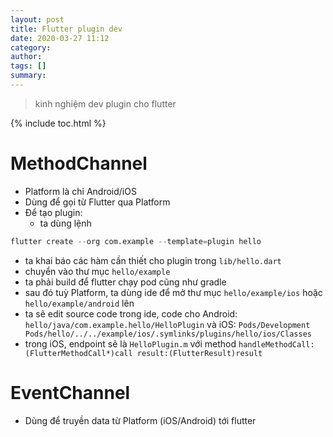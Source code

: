 ```yaml
---
layout: post
title: Flutter plugin dev
date: 2020-03-27 11:12
category: 
author: 
tags: []
summary: 
---
```

> kinh nghiệm dev plugin cho flutter 

{% include toc.html %}

# MethodChannel
- Platform là chỉ Android/iOS
- Dùng để gọi từ Flutter qua Platform
- Để tạo plugin: 
  + ta dùng lệnh 
```s
flutter create --org com.example --template=plugin hello
```
  + ta khai báo các hàm cần thiết cho plugin trong `lib/hello.dart`
  + chuyển vào thư mục `hello/example`
  + ta phải build để flutter chạy pod cũng như gradle 
  + sau đó tuỳ Platform, ta dùng ide để mở thư mục `hello/example/ios` hoặc `hello/example/android` lên
  + ta sẽ edit source code trong ide, code cho Android: `hello/java/com.example.hello/HelloPlugin` và iOS: `Pods/Development Pods/hello/../../example/ios/.symlinks/plugins/hello/ios/Classes`
  + trong iOS, endpoint sẽ là `HelloPlugin.m` với method `handleMethodCall:(FlutterMethodCall*)call result:(FlutterResult)result`

# EventChannel
- Dùng để truyền data từ Platform (iOS/Android) tới flutter